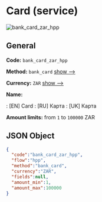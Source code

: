 
# Card (service) 
![bank_card_zar_hpp](https://static.openfintech.io/payment_methods/bank_card_zar_hpp/logo.svg?w=400&c=v0.59.26#w200)  

## General 
 
**Code:** `bank_card_zar_hpp` 
 
**Method:** `bank_card` 
 [show -->](/payment-methods/bank_card/) 
 
**Currency:** `ZAR` [show -->](/currencies/ZAR/) 
 
**Name:** 
 
:	[EN] Card 
:	[RU] Карта 
:	[UK] Карта 
 
**Amount limits:** from `1` to `100000` ZAR 

## JSON Object 

```json
{
  "code":"bank_card_zar_hpp",
  "flow":"hpp",
  "method":"bank_card",
  "currency":"ZAR",
  "fields":null,
  "amount_min":1,
  "amount_max":100000
}
```  
